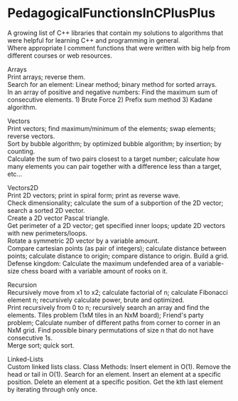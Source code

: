 # PedagogicalFunctionsInCPlusPlus  
A growing list of C++ libraries that contain my solutions to algorithms that were helpful for learning C++ and programming in general.  
Where appropriate I comment functions that were written with big help from different courses or web resources.  

Arrays  
Print arrays; reverse them.  
Search for an element: Linear method; binary method for sorted arrays.  
In an array of positive and negative numbers: Find the maximum sum of consecutive elements. 1) Brute Force 2) Prefix sum method 3) Kadane algorithm.  

Vectors  
Print vectors; find maximum/minimum of the elements; swap elements; reverse vectors.  
Sort by bubble algorithm; by optimized bubble algorithm; by insertion; by counting.  
Calculate the sum of two pairs closest to a target number; calculate how many elements you can pair together with a difference less than a target, etc... 

Vectors2D  
Print 2D vectors; print in spiral form; print as reverse wave.  
Check dimensionality; calculate the sum of a subportion of the 2D vector; search a sorted 2D vector.  
Create a 2D vector Pascal triangle.  
Get perimeter of a 2D vector; get specified inner loops; update 2D vectors with new perimeters/loops.  
Rotate a symmetric 2D vector by a variable amount.   
Compare cartesian points (as pair of integers); calculate distance between points; calculate distance to origin; compare distance to origin. Build a grid.  
Defense kingdom: Calculate the maximum undefended area of a variable-size chess board with a variable amount of rooks on it. 

Recursion  
Recursively move from x1 to x2; calculate factorial of n; calculate Fibonacci element n; recursively calculate power, brute and optimized.    
Print recursively from 0 to n; recursively search an array and find the elements.
Tiles problem (1xM tiles in an NxM board); Friend's party problem; Calculate number of different paths from corner to corner in an NxM grid.
Find possible binary permutations of size n that do not have consecutive 1s.  
Merge sort; quick sort.

Linked-Lists  
Custom linked lists class. Class Methods: Insert element in O(1). Remove the head or tail in O(1). Search for an element. Insert an element at a specific position. Delete an element at a specific position. Get the kth last element by iterating through only once.
